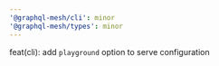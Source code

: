 ```yaml
---
'@graphql-mesh/cli': minor
'@graphql-mesh/types': minor
---
```


feat(cli): add `playground` option to serve configuration
